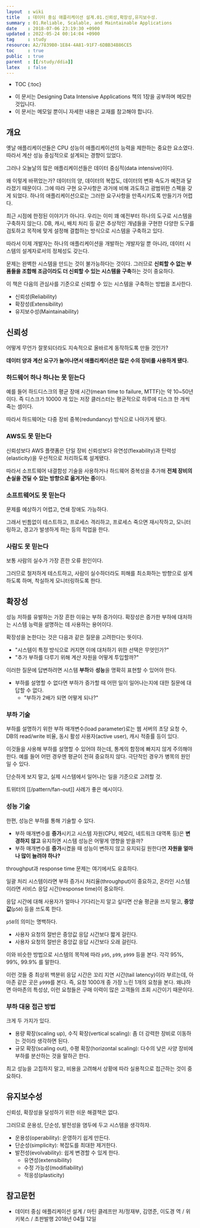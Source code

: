 ```yaml
---
layout  : wiki
title   : 데이터 중심 애플리케이션 설계.01.신뢰성,확장성,유지보수성.
summary : 01.Reliable, Scalable, and Maintainable Applications
date    : 2018-07-06 23:19:30 +0900
updated : 2022-05-24 00:14:04 +0900
tag     : study
resource: A2/7839B0-1E84-4A81-91F7-6DBB34B86CE5
toc     : true
public  : true
parent  : [[/study/ddia]]
latex   : false
---
```

* TOC
{:toc}

- 이 문서는 Designing Data Intensive Applications 책의 1장을 공부하며 메모한 것입니다.
- 이 문서는 메모일 뿐이니 자세한 내용은 교재를 참고해야 합니다.

## 개요

옛날 애플리케이션들은 CPU 성능이 애플리케이션의 능력을 제한하는 중요한 요소였다.
따라서 계산 성능 중심적으로 설계되는 경향이 있었다.

그러나 오늘날의 많은 애플리케이션들은 데이터 중심적(data intensive)이다.

왜 이렇게 바뀌었는가?
데이터의 양, 데이터의 복잡도, 데이터의 변화 속도가 예전과 달라졌기 때문이다.
그에 따라 구현 요구사항은 과거에 비해 과도하고 광범위한 스펙을 갖게 되었다.
하나의 애플리케이션으로는 그러한 요구사항을 만족시키도록 만들기가 어렵다.

최근 시점에 한정된 이야기가 아니다.
우리는 이미 꽤 예전부터 하나의 도구로 시스템을 구축하지 않는다.
DB, 캐시, 배치 처리 등 같은 추상적인 개념들을 구현한 다양한 도구를 검토하고 목적에 맞게 설정해 결합하는 방식으로 시스템을 구축하고 있다.

따라서 이제 개발자는 하나의 애플리케이션을 개발하는 개발자일 뿐 아니라,
데이터 시스템의 설계자로서의 정체성도 갖는다.

문제는 완벽한 시스템을 만드는 것이 불가능하다는 것이다.
그러므로 **신뢰할 수 없는 부품들을 조합해 조금이라도 더 신뢰할 수 있는 시스템을 구축**하는 것이 중요하다.

이 책은 다음의 관심사를 기준으로 신뢰할 수 있는 시스템을 구축하는 방법을 조사한다.

- 신뢰성(Reliability)
- 확장성(Extensibility)
- 유지보수성(Maintainability)


## 신뢰성

어떻게 무언가 잘못되더라도 지속적으로 올바르게 동작하도록 만들 것인가?

**데이터 양과 계산 요구가 늘어나면서 애플리케이션은 많은 수의 장비를 사용하게 됐다.**

### 하드웨어 하나 하나는 못 믿는다

예를 들어 하드디스크의 평균 장애 시간(mean time to failure, MTTF)는 약 10~50년이다.
즉 디스크가 10000 개 있는 저장 클러스터는 평균적으로 하루에 디스크 한 개씩 죽는 셈이다.

따라서 하드웨어는 다중 장비 중복(redundancy) 방식으로 나아가게 됐다.

### AWS도 못 믿는다

신뢰성보다 AWS 플랫폼은 단일 장비 신뢰성보다 유연성(flexability)과 탄력성(elasticity)을 우선적으로 처리하도록 설계됐다.

따라서 소프트웨어 내결함성 기술을 사용하거나 하드웨어 중복성을 추가해 **전체 장비의 손실을 견딜 수 있는 방향으로 옮겨가는 중**이다.

### 소프트웨어도 못 믿는다

문제를 예상하기 어렵고, 연쇄 장애도 가능하다.

그래서 빈틈없이 테스트하고, 프로세스 격리하고, 프로세스 죽으면 재시작하고, 모니터링하고, 경고가 발생하게 하는 등의 작업을 한다.

### 사람도 못 믿는다

보통 사람의 실수가 가장 흔한 오류 원인이다.

그러므로 철저하게 테스트하고, 사람이 실수하더라도 피해를 최소화하는 방향으로 설계하도록 하며, 착실하게 모니터링하도록 한다.

## 확장성

성능 저하를 유발하는 가장 흔한 이유는 부하 증가이다.
확장성은 증가한 부하에 대처하는 시스템 능력을 설명하는 데 사용하는 용어이다.

확장성을 논한다는 것은 다음과 같은 질문을 고려한다는 뜻이다.

- "시스템이 특정 방식으로 커지면 이에 대처하기 위한 선택은 무엇인가?"
- "추가 부하를 다루기 위해 계산 자원을 어떻게 투입할까?"

이러한 질문에 답변하려면 시스템 **부하**와 **성능**을 명확히 표현할 수 있어야 한다.

- 부하를 설명할 수 없다면 부하가 증가할 때 어떤 일이 일어나는지에 대한 질문에 대답할 수 없다.
    - "부하가 2배가 되면 어떻게 되나?" 

### 부하 기술

부하를 설명하기 위한 부하 매개변수(load parameter)로는 웹 서버의 초당 요청 수, DB의 read/write 비율, 동시 활성 사용자(active user), 캐시 적중률 등이 있다.

이것들을 사용해 부하를 설명할 수 있어야 하는데, 통계의 함정에 빠지지 않게 주의해야 한다.
예를 들어 어떤 경우엔 평균이 전혀 중요하지 않다.
극단적인 경우가 병목의 원인일 수 있다.

단순하게 보지 말고, 실제 시스템에서 일어나는 일을 기준으로 고려할 것.

트위터의 [[/pattern/fan-out]] 사례가 좋은 예시이다.

### 성능 기술

한편, 성능은 부하를 통해 기술할 수 있다.

- 부하 매개변수를 **증가**시키고 시스템 자원(CPU, 메모리, 네트워크 대역폭 등)은 **변경하지 않고** 유지하면 시스템 성능은 어떻게 영향을 받을까?
- 부하 매개변수를 **증가**시켰을 때 성능이 변하지 않고 유지되길 원한다면 **자원을 얼마나 많이 늘려야 하나?**

throughput과 response time 문제는 여기에서도 유효하다.

일괄 처리 시스템이라면 부하 증가시 처리율(throughput)이 중요하고,
온라인 시스템이라면 서비스 응답 시간(response time)이 중요하다.

응답 시간에 대해 사용자가 얼마나 기다리는지 알고 싶다면 산술 평균을 쓰지 말고, **중앙값**(`p50`) 등을 쓰도록 한다.

`p50`의 의미는 명백하다.

- 사용자 요청의 절반은 중앙값 응답 시간보다 짧게 걸린다.
- 사용자 요청의 절반은 중앙값 응답 시간보다 오래 걸린다.

이와 비슷한 방법으로 시스템의 목적에 따라 `p95`, `p99`, `p999` 등을 본다. 각각 95%, 99%, 99.9% 를 말한다.

이런 것들 중 최상위 백분위 응답 시간은 꼬리 지연 시간(tail latency)이라 부르는데, 아마존 같은 곳은 `p999`를 본다.
즉, 요청 1000개 중 가장 느린 1개의 요청을 본다.
왜냐하면 아마존의 특성상, 이런 요청들은 구매 이력이 많은 고객들의 조회 시간이기 때문이다.

### 부하 대응 접근 방법

크게 두 가지가 있다.

- 용량 확장(scaling up), 수직 확장(vertical scaling): 좀 더 강력한 장비로 이동하는 것이라 생각하면 된다.
- 규모 확장(scaling out), 수평 확장(horizontal scaling): 다수의 낮은 사양 장비에 부하를 분산하는 것을 말하곤 한다.

최고 성능을 고집하지 말고, 비용을 고려해서 상황에 따라 실용적으로 접근하는 것이 중요하다.


## 유지보수성

신뢰성, 확장성을 달성하기 위한 쉬운 해결책은 없다.

그러므로 운용성, 단순성, 발전성을 염두에 두고 시스템을 생각하자.

- 운용성(operability): 운영하기 쉽게 만든다.
- 단순성(simplicity): 복잡도를 최대한 제거한다.
- 발전성(evolvability): 쉽게 변경할 수 있게 한다.
    - 유연성(extensibility)
    - 수정 가능성(modifiability)
    - 적응성(plasticity)

## 참고문헌

- 데이터 중심 애플리케이션 설계 / 마틴 클레프만 저/정재부, 김영준, 이도경 역 / 위키북스 / 초판발행 2018년 04월 12일


